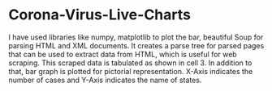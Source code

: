 # Corona-Virus-Live-Charts
I have used libraries like numpy, matplotlib to plot the bar, beautiful Soup for parsing HTML and XML documents. It creates a parse tree for parsed pages that can be used to extract data from HTML, which is useful for web scraping. This scraped data is tabulated as shown in cell 3. In addition to that, bar graph is plotted for pictorial representation. X-Axis indicates the number of cases and Y-Axis indicates the name of states.
